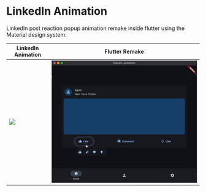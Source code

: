 # LinkedIn Animation

LinkedIn post reaction popup animation remake inside flutter using the Material design system.
<table>
    <thead>
        <tr>
            <th>LinkedIn Animation<br></th>
            <th>Flutter Remake<br></th>
        </tr>
    </thead>
    <tbody>
        <tr>
            <td><img src="linkedin.gif"></td>
            <td><img src="flutter.gif"></td>
        </tr>
    </tbody>
</table>
